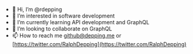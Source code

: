 - 👋 Hi, I’m @rdepping
- 👀 I’m interested in software development
- 🌱 I’m currently learning API development and GraphQL
- 💞️ I’m looking to collaborate on GraphQL
- 📫 How to reach me github@depping.me or [https://twitter.com/RalphDepping](https://twitter.com/RalphDepping)

<!---
rdepping/rdepping is a ✨ special ✨ repository because its `README.md` (this file) appears on your GitHub profile.
You can click the Preview link to take a look at your changes.
--->
